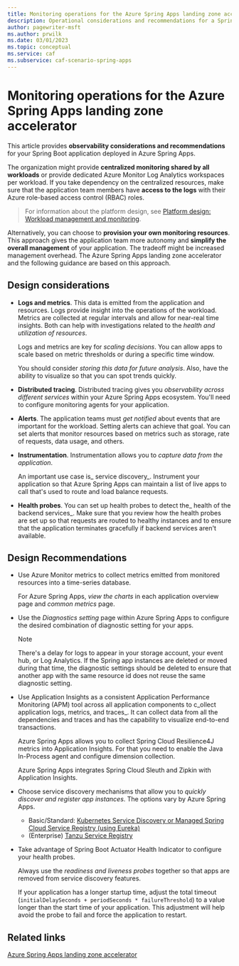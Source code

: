 ```yaml
---
title: Monitoring operations for the Azure Spring Apps landing zone accelerator
description: Operational considerations and recommendations for a Spring Boot workload.
author: pagewriter-msft
ms.author: prwilk
ms.date: 03/01/2023
ms.topic: conceptual
ms.service: caf
ms.subservice: caf-scenario-spring-apps
---
```


# Monitoring operations for the Azure Spring Apps landing zone accelerator


This article provides **observability considerations and recommendations** for your Spring Boot application deployed in Azure Spring Apps. 

The organization might provide **centralized monitoring shared by all workloads** or provide dedicated Azure Monitor Log Analytics workspaces per workload. If you take dependency on the centralized resources, make sure that the application team members have **access to the logs** with their Azure role-based access control (RBAC) roles.

> For information about the platform design, see [Platform design: Workload management and monitoring](/azure/cloud-adoption-framework/ready/landing-zone/design-area/management-workloads).

Alternatively, you can choose to **provision your own monitoring resources**. This approach gives the application team more autonomy and **simplify the overall management** of your application. The tradeoff might be increased management overhead. The Azure Spring Apps landing zone accelerator and the following guidance are based on this approach. 

## Design considerations

- **Logs and metrics**. This data is emitted from the application and resources. Logs provide insight into the operations of the workload. Metrics are collected at regular intervals and allow for near-real time insights. Both can help with investigations related to the *health and utilization of resources*. 

    Logs and metrics are key for _scaling decisions_. You can allow apps to scale based on metric thresholds or during a specific time window. 

    You should consider *storing this data for future analysis*. Also, have the ability to visualize so that you can spot trends quickly.

- **Distributed tracing**. Distributed tracing gives you _observability across different services_ within your Azure Spring Apps ecosystem. You'll need to configure monitoring agents for your application. 

- **Alerts**. The application teams must _get notified_ about events that are important for the workload. Setting alerts can achieve that goal. You can set alerts that monitor resources based on metrics such as storage, rate of requests, data usage, and others.

- **Instrumentation**. Instrumentation allows you to _capture data from the application_.  

    An important use case is_ service discovery_. Instrument your application so that Azure Spring Apps can maintain a list of live apps to call that's used to route and load balance requests.

- **Health probes**. You can set up health probes to detect the_ health of the backend services_. Make sure that you review how the health probes are set up so that requests are routed to healthy instances and to ensure that the application terminates gracefully if backend services aren't available.


## Design Recommendations

- Use Azure Monitor metrics to collect metrics emitted from monitored resources into a time-series database. 
    
    For Azure Spring Apps, _view the charts_ in each application overview page and _common metrics_ page.

-  Use the _Diagnostics setting_ page within Azure Spring Apps to configure the desired combination of diagnostic setting for your apps.

    > [!NOTE] 
    > There's a delay for logs to appear in your storage account, your event hub, or Log Analytics. If the Spring app instances are deleted or moved during that time, the diagnostic settings should be deleted to ensure that another app with the same resource id does not reuse the same diagnostic setting.

- Use Application Insights as a consistent Application Performance Monitoring (APM) tool across all application components to c_ollect application logs, metrics, and traces_. It can collect data from all the dependencies and traces and has the capability to visualize end-to-end transactions. 

    Azure Spring Apps allows you to collect Spring Cloud Resilience4J metrics into Application Insights. For that you need to enable the Java In-Process agent and configure dimension collection. 

    Azure Spring Apps integrates Spring Cloud Sleuth and Zipkin with Application Insights.

- Choose service discovery mechanisms that allow you to _quickly discover and register app instances_. The options vary by Azure Spring Apps. 

    - Basic/Standard: [Kubernetes Service Discovery or  Managed Spring Cloud Service Registry (using Eureka)](/azure/spring-apps/how-to-service-registration?pivots=programming-language-java)
    - (Enterprise) [Tanzu Service Registry](/azure/spring-apps/how-to-enterprise-service-registry) 

- Take advantage of Spring Boot Actuator Health Indicator to configure your health probes.

    Always use the _readiness and liveness probes_ together so that apps are removed from service discovery features. 

    If your application has a longer startup time, adjust the total timeout (`initialDelaySeconds + periodSeconds * failureThreshold`) to a value longer than the start time of your application. This adjustment will help avoid the probe to fail and force the application to restart.


## Related links

[Azure Spring Apps landing zone accelerator](./landing-zone-accelerator.md)